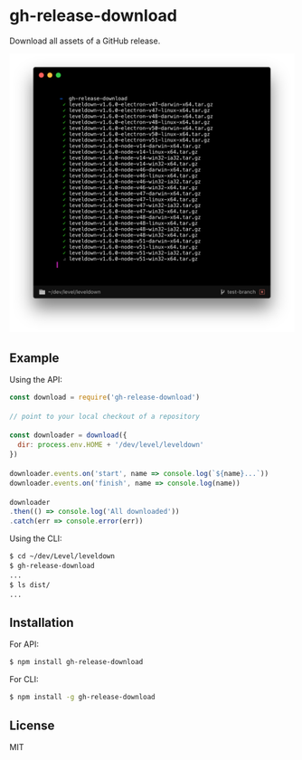 # gh-release-download

Download all assets of a GitHub release.

![screenshot](screenshot.png)

## Example

Using the API:

```js
const download = require('gh-release-download')

// point to your local checkout of a repository

const downloader = download({
  dir: process.env.HOME + '/dev/level/leveldown'
})

downloader.events.on('start', name => console.log(`${name}...`))
downloader.events.on('finish', name => console.log(name))

downloader
.then(() => console.log('All downloaded'))
.catch(err => console.error(err))
```

Using the CLI:

```bash
$ cd ~/dev/Level/leveldown
$ gh-release-download
...
$ ls dist/
...
```

## Installation

For API:

```bash
$ npm install gh-release-download
```

For CLI:

```bash
$ npm install -g gh-release-download
```

## License

MIT
